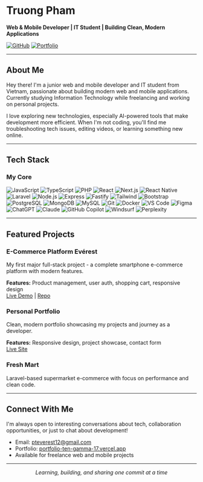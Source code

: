 # Truong Pham

**Web & Mobile Developer | IT Student | Building Clean, Modern Applications**

[![GitHub](https://img.shields.io/badge/GitHub-rustybrozen-111827?style=flat&logo=github)](https://github.com/rustybrozen)
[![Portfolio](https://img.shields.io/badge/Portfolio-Live-0f766e?style=flat)](https://portfolio-ten-gamma-17.vercel.app/)

---

## About Me

Hey there! I'm a junior web and mobile developer and IT student from Vietnam, passionate about building modern web and mobile applications. Currently studying Information Technology while freelancing and working on personal projects.

I love exploring new technologies, especially AI-powered tools that make development more efficient. When I'm not coding, you'll find me troubleshooting tech issues, editing videos, or learning something new online.


---

## Tech Stack

### My Core
![JavaScript](https://img.shields.io/badge/JavaScript-F7DF1E?style=flat&logo=javascript&logoColor=black)
![TypeScript](https://img.shields.io/badge/TypeScript-3178C6?style=flat&logo=typescript&logoColor=white)
![PHP](https://img.shields.io/badge/PHP-777BB4?style=flat&logo=php&logoColor=white)
![React](https://img.shields.io/badge/React-20232A?style=flat&logo=react&logoColor=61DAFB)
![Next.js](https://img.shields.io/badge/Next.js-000000?style=flat&logo=nextdotjs&logoColor=white)
![React Native](https://img.shields.io/badge/React_Native-20232A?style=flat&logo=react&logoColor=61DAFB)
![Laravel](https://img.shields.io/badge/Laravel-FF2D20?style=flat&logo=laravel&logoColor=white)
![Node.js](https://img.shields.io/badge/Node.js-43853D?style=flat&logo=nodedotjs&logoColor=white)
![Express](https://img.shields.io/badge/Express.js-404D59?style=flat&logo=express&logoColor=white)
![Fastify](https://img.shields.io/badge/Fastify-000000?style=flat&logo=fastify&logoColor=white)
![Tailwind](https://img.shields.io/badge/Tailwind_CSS-38B2AC?style=flat&logo=tailwind-css&logoColor=white)
![Bootstrap](https://img.shields.io/badge/Bootstrap-563D7C?style=flat&logo=bootstrap&logoColor=white)
![PostgreSQL](https://img.shields.io/badge/PostgreSQL-316192?style=flat&logo=postgresql&logoColor=white)
![MongoDB](https://img.shields.io/badge/MongoDB-4EA94B?style=flat&logo=mongodb&logoColor=white)
![MySQL](https://img.shields.io/badge/MySQL-005C84?style=flat&logo=mysql&logoColor=white)
![Git](https://img.shields.io/badge/Git-F05032?style=flat&logo=git&logoColor=white)
![Docker](https://img.shields.io/badge/Docker-2496ED?style=flat&logo=docker&logoColor=white)
![VS Code](https://img.shields.io/badge/VS_Code-007ACC?style=flat&logo=visual-studio-code&logoColor=white)
![Figma](https://img.shields.io/badge/Figma-F24E1E?style=flat&logo=figma&logoColor=white)
![ChatGPT](https://img.shields.io/badge/ChatGPT-74aa9c?style=flat&logo=openai&logoColor=white)
![Claude](https://img.shields.io/badge/Claude-CC9543?style=flat&logo=anthropic&logoColor=white)
![GitHub Copilot](https://img.shields.io/badge/GitHub%20Copilot-000000?style=flat&logo=github&logoColor=white)
![Windsurf](https://img.shields.io/badge/Windsurf-0EA5E9?style=flat&logoColor=white)
![Perplexity](https://img.shields.io/badge/Perplexity-1C1C1C?style=flat&logoColor=white)


---

## Featured Projects

### E-Commerce Platform Evérest
My first major full-stack project - a complete smartphone e-commerce platform with modern features.

**Features:** Product management, user auth, shopping cart, responsive design  
[Live Demo](http://rested.sytes.net) | [Repo](https://github.com/rustybrozen/EverestShop-readme)

### Personal Portfolio
Clean, modern portfolio showcasing my projects and journey as a developer.

**Features:** Responsive design, project showcase, contact form  
[Live Site](https://portfolio-ten-gamma-17.vercel.app/)

### Fresh Mart
Laravel-based supermarket e-commerce with focus on performance and clean code.


---



## Connect With Me

I'm always open to interesting conversations about tech, collaboration opportunities, or just to chat about development!

- Email: pteverest12@gmail.com
- Portfolio: [portfolio-ten-gamma-17.vercel.app](https://portfolio-ten-gamma-17.vercel.app/)
- Available for freelance web and mobile projects

---

<p align="center">
  <i>Learning, building, and sharing one commit at a time</i>
</p>
